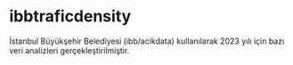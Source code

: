 # ibbtraficdensity
İstanbul Büyükşehir Belediyesi (ibb/acikdata) kullanılarak 2023 yılı için bazı veri analizleri gerçekleştirilmiştir.

